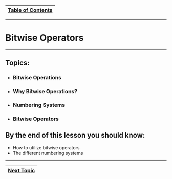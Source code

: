 |[Table of Contents](/00-Table-of-Contents.md)|
|---|

---

# Bitwise Operators

---

## Topics:

* ### Bitwise Operations
* ### Why Bitwise Operations?
* ### Numbering Systems
* ### Bitwise Operators

## By the end of this lesson you should know:

* How to utilize bitwise operators
* The different numbering systems

---

|[Next Topic](/06_Bitwise_operators/01_bitwise-operations.md)|
|---|
